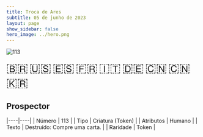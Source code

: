 ```yaml
---
title: Troca de Ares
subtitle: 05 de junho de 2023
layout: page
show_sidebar: false
hero_image: ../hero.png
---
```


![113](https://mastervault-storage-prod.s3.amazonaws.com/media/card_front/pt/600_113_d93856afb46d_pt.png)

<span title="Português" style="font-size: 32px;cursor: pointer;" onclick="javascript:document.querySelector('img[alt=\'113\']').src=document.querySelector('img[alt=\'113\']').src.replace(/card_front\/[^/]+/, 'card_front/pt').replace(/_[^/.0-9]+\.png/, '_pt.png')">🇧🇷</span>
<span title="English" style="font-size: 32px;cursor: pointer;" onclick="javascript:document.querySelector('img[alt=\'113\']').src=document.querySelector('img[alt=\'113\']').src.replace(/card_front\/[^/]+/, 'card_front/en').replace(/_[^/.0-9]+\.png/, '_en.png')">🇺🇸</span>
<span title="Español" style="font-size: 32px;cursor: pointer;" onclick="javascript:document.querySelector('img[alt=\'113\']').src=document.querySelector('img[alt=\'113\']').src.replace(/card_front\/[^/]+/, 'card_front/es').replace(/_[^/.0-9]+\.png/, '_es.png')">🇪🇸</span>
<span title="Français" style="font-size: 32px;cursor: pointer;" onclick="javascript:document.querySelector('img[alt=\'113\']').src=document.querySelector('img[alt=\'113\']').src.replace(/card_front\/[^/]+/, 'card_front/fr').replace(/_[^/.0-9]+\.png/, '_fr.png')">🇫🇷</span>
<span title="Italiano" style="font-size: 32px;cursor: pointer;" onclick="javascript:document.querySelector('img[alt=\'113\']').src=document.querySelector('img[alt=\'113\']').src.replace(/card_front\/[^/]+/, 'card_front/it').replace(/_[^/.0-9]+\.png/, '_it.png')">🇮🇹</span>
<span title="Deutsche" style="font-size: 32px;cursor: pointer;" onclick="javascript:document.querySelector('img[alt=\'113\']').src=document.querySelector('img[alt=\'113\']').src.replace(/card_front\/[^/]+/, 'card_front/de').replace(/_[^/.0-9]+\.png/, '_de.png')">🇩🇪</span>
<span title="简体中文" style="font-size: 32px;cursor: pointer;" onclick="javascript:document.querySelector('img[alt=\'113\']').src=document.querySelector('img[alt=\'113\']').src.replace(/card_front\/[^/]+/, 'card_front/zh-hans').replace(/_[^/.0-9]+\.png/, '_zh-hans.png')">🇨🇳</span>
<span title="繁體中文" style="font-size: 32px;cursor: pointer;" onclick="javascript:document.querySelector('img[alt=\'113\']').src=document.querySelector('img[alt=\'113\']').src.replace(/card_front\/[^/]+/, 'card_front/zh-hant').replace(/_[^/.0-9]+\.png/, '_zh-hant.png')">🇨🇳</span>
<span title="한국어" style="font-size: 32px;cursor: pointer;" onclick="javascript:document.querySelector('img[alt=\'113\']').src=document.querySelector('img[alt=\'113\']').src.replace(/card_front\/[^/]+/, 'card_front/ko').replace(/_[^/.0-9]+\.png/, '_ko.png')">🇰🇷</span>

## Prospector

|----|----|
| Número | 113 |
| Tipo | Criatura (Token) |
| Atributos | Humano |
| Texto | Destruído: Compre uma carta. |
| Raridade | Token |
